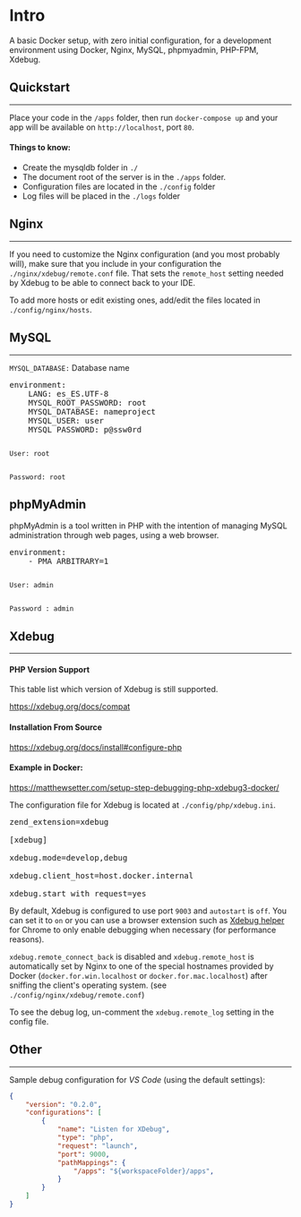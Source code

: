 # Intro

A basic Docker setup, with zero initial configuration, for a development environment using Docker, Nginx, MySQL, phpmyadmin, PHP-FPM, Xdebug.

## Quickstart
---
Place your code in the `/apps` folder, then run `docker-compose up` and your app will be available on `http://localhost`, port `80`.

#### Things to know:
* Create the mysqldb folder in `./`
* The document root of the server is in the `./apps` folder.
* Configuration files are located in the `./config` folder
* Log files will be placed in the `./logs` folder

## Nginx
---
If you need to customize the Nginx configuration (and you most probably will), make sure that you include in your configuration the `./nginx/xdebug/remote.conf` file. That sets the `remote_host` setting needed by Xdebug to be able to connect back to your IDE.

To add more hosts or edit existing ones, add/edit the files located in `./config/nginx/hosts`.

## MySQL
---
`MYSQL_DATABASE:` Database name
<pre>
environment:
	LANG: es_ES.UTF-8
	MYSQL_ROOT_PASSWORD: root
	MYSQL_DATABASE: nameproject
	MYSQL_USER: user
	MYSQL_PASSWORD: p@ssw0rd
</pre>

<code>
User: root

Password: root
</code>

## phpMyAdmin

phpMyAdmin is a tool written in PHP with the intention of managing MySQL administration through web pages, using a web browser.

<pre>
environment:
	- PMA_ARBITRARY=1
</pre>

<code>
User: admin

Password : admin
</code>

## Xdebug
---

#### PHP Version Support 

This table list which version of Xdebug is still supported.

https://xdebug.org/docs/compat

#### Installation From Source

https://xdebug.org/docs/install#configure-php

#### Example in Docker:

https://matthewsetter.com/setup-step-debugging-php-xdebug3-docker/

The configuration file for Xdebug is located at `./config/php/xdebug.ini`.

<pre>
zend_extension=xdebug

[xdebug]

xdebug.mode=develop,debug

xdebug.client_host=host.docker.internal

xdebug.start_with_request=yes
</pre>


By default, Xdebug is configured to use port `9003` and `autostart` is `off`. You can set it to `on` or you can use a browser extension such as [Xdebug helper](https://chrome.google.com/webstore/detail/xdebug-helper/eadndfjplgieldjbigjakmdgkmoaaaoc) for Chrome to only enable debugging when necessary (for performance reasons).

`xdebug.remote_connect_back` is disabled and `xdebug.remote_host` is automatically set by Nginx to one of the special hostnames provided by Docker (`docker.for.win.localhost` or `docker.for.mac.localhost`) after sniffing the client's operating system. (see `./config/nginx/xdebug/remote.conf`)

To see the debug log, un-comment the `xdebug.remote_log` setting in the config file.

## Other
---
<!--  -->
Sample debug configuration for *VS Code* (using the default settings):

```json
{
	"version": "0.2.0",
	"configurations": [
		{
			"name": "Listen for XDebug",
			"type": "php",
			"request": "launch",
			"port": 9000,
			"pathMappings": {
				"/apps": "${workspaceFolder}/apps",
			}
		}
	]
}
```
